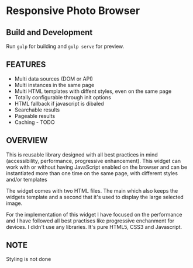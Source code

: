# Responsive Photo Browser

## Build and Development

Run `gulp` for building and `gulp serve` for preview.

## FEATURES

* Multi data sources (DOM or API)
* Multi instances in the same page
* Multi HTML templates with diffent styles, even on the same page
* Totally configurable through init options
* HTML fallback if javascript is dibaled
* Searchable results
* Pageable results
* Caching - TODO

## OVERVIEW 

This is reusable library designed with all best practices in mind (accessibility, performance, 
progressive enhancement). This widget can work with or without having JavaScript enabled on 
the browser and can be instantiated more than one time on the same page, with different styles
and/or templates

The widget comes with two HTML files. The main which also keeps the widgets template and a second that it's used to display the large selected image.

For the implementation of this widget I have focused on the performance and I have followed all best practises like progressive enchanment for devices. I didn't use any libraries. It's pure HTML5, CSS3 and Javascript.

## NOTE

Styling is not done